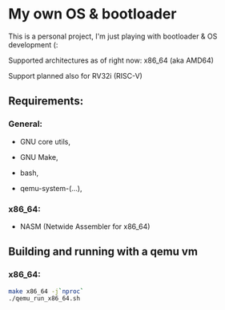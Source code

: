 # My own OS & bootloader

This is a personal project, I'm just playing with bootloader & OS development (:


Supported architectures as of right now: x86\_64 (aka AMD64)


Support planned also for RV32i (RISC-V)

## Requirements:

### General:

- GNU core utils,

- GNU Make,

- bash,

- qemu-system-(...),

### x86\_64:

- NASM (Netwide Assembler for x86\_64)

## Building and running with a qemu vm

### x86\_64:

```bash
make x86_64 -j`nproc`
./qemu_run_x86_64.sh
```
